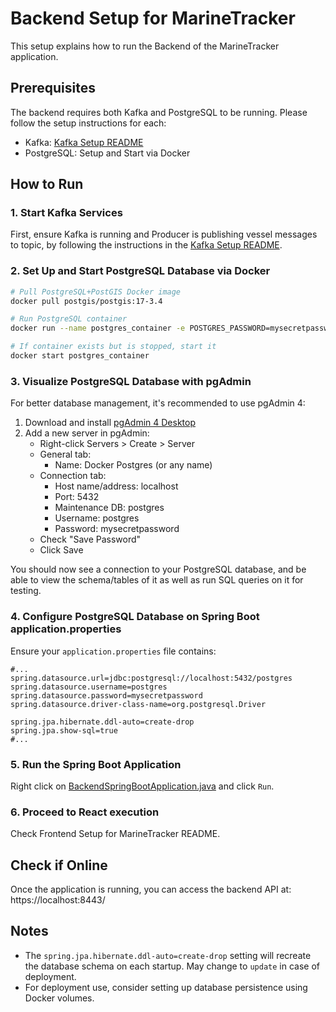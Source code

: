 # Backend Setup for MarineTracker

This setup explains how to run the Backend of the MarineTracker application. 

## Prerequisites

The backend requires both Kafka and PostgreSQL to be running. Please follow the setup instructions for each:
- Kafka: [Kafka Setup README](../Kafka/README.md)
- PostgreSQL: Setup and Start via Docker


## How to Run

### 1. Start Kafka Services

First, ensure Kafka is running and Producer is publishing vessel messages to topic, 
by following the instructions in the [Kafka Setup README](../Kafka/README.md).

### 2. Set Up and Start PostgreSQL Database via Docker

```bash
# Pull PostgreSQL+PostGIS Docker image
docker pull postgis/postgis:17-3.4

# Run PostgreSQL container
docker run --name postgres_container -e POSTGRES_PASSWORD=mysecretpassword -e POSTGRES_USER=postgres -e POSTGRES_DB=postgres -d -p 5432:5432 postgis/postgis:17-3.4

# If container exists but is stopped, start it
docker start postgres_container
```

### 3. Visualize PostgreSQL Database with pgAdmin

For better database management, it's recommended to use pgAdmin 4:

1. Download and install [pgAdmin 4 Desktop](https://www.pgadmin.org/download/)
2. Add a new server in pgAdmin:
    - Right-click Servers > Create > Server
    - General tab:
        - Name: Docker Postgres (or any name)
    - Connection tab:
        - Host name/address: localhost
        - Port: 5432
        - Maintenance DB: postgres
        - Username: postgres
        - Password: mysecretpassword
    - Check "Save Password"
    - Click Save

You should now see a connection to your PostgreSQL database, 
and be able to view the schema/tables of it as well as run SQL queries on it for testing.

### 4. Configure PostgreSQL Database on Spring Boot application.properties

Ensure your `application.properties` file contains:

```properties
#...
spring.datasource.url=jdbc:postgresql://localhost:5432/postgres
spring.datasource.username=postgres
spring.datasource.password=mysecretpassword
spring.datasource.driver-class-name=org.postgresql.Driver

spring.jpa.hibernate.ddl-auto=create-drop
spring.jpa.show-sql=true
#...
```

### 5. Run the Spring Boot Application

Right click on [BackendSpringBootApplication.java](./src/main/java/com/di/marinetracker/backendspringboot/BackendSpringBootApplication.java)
and click `Run`.

### 6. Proceed to React execution
Check Frontend Setup for MarineTracker README.

## Check if Online

Once the application is running, you can access the backend API at:
https://localhost:8443/


## Notes

- The `spring.jpa.hibernate.ddl-auto=create-drop` setting will recreate the database schema on each startup. May change to `update` in case of deployment.
- For deployment use, consider setting up database persistence using Docker volumes.
